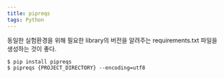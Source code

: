 ```yaml
---
title: pipreqs
tags: Python
---
```


<!--more-->

동일한 실험환경을 위해 필요한 library의 버전을 알려주는 requirements.txt 파일을 생성하는 것이 좋다. <br>

    $ pip install pipreqs
    $ pipreqs {PROJECT_DIRECTORY} --encoding=utf8
